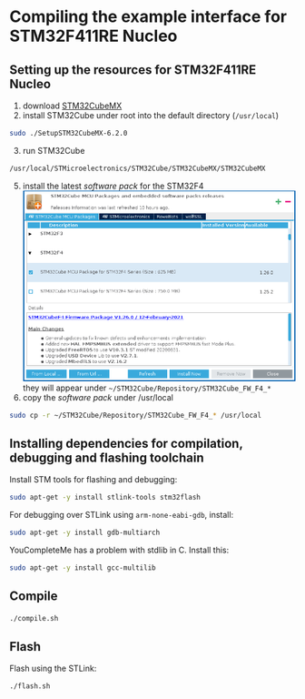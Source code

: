 # Compiling the example interface for STM32F411RE Nucleo

## Setting up the resources for STM32F411RE Nucleo

1. download [STM32CubeMX](https://www.st.com/en/development-tools/stm32cubemx.html)
2. install STM32Cube under root into the default directory (`/usr/local`)
```bash
sudo ./SetupSTM32CubeMX-6.2.0
```
3. run STM32Cube
```bash
/usr/local/STMicroelectronics/STM32Cube/STM32CubeMX/STM32CubeMX
```
5. install the latest *software pack* for the STM32F4
![image](./fig/stmcube_resources.png)
they will appear under `~/STM32Cube/Repository/STM32Cube_FW_F4_*`
5. copy the *software pack* under /usr/local
```bash
sudo cp -r ~/STM32Cube/Repository/STM32Cube_FW_F4_* /usr/local
```

## Installing dependencies for compilation, debugging and flashing toolchain

Install STM tools for flashing and debugging:
```bash
sudo apt-get -y install stlink-tools stm32flash
```

For debugging over STLink using `arm-none-eabi-gdb`, install:
```bash
sudo apt-get -y install gdb-multiarch
```

YouCompleteMe has a problem with stdlib in C. Install this:
```bash
sudo apt-get -y install gcc-multilib
```

## Compile

```bash
./compile.sh
```

## Flash

Flash using the STLink:

```bash
./flash.sh
```
